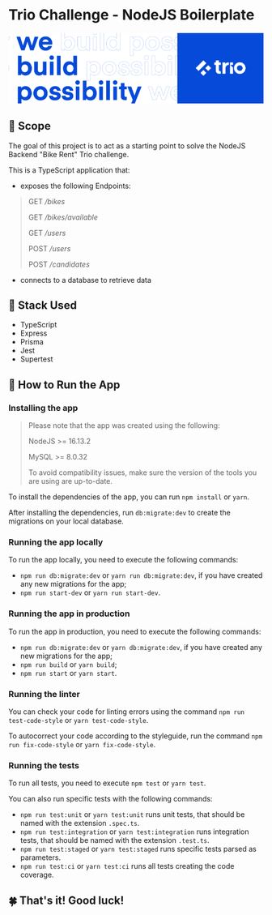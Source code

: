
# Trio Challenge - NodeJS Boilerplate

![At Trio, we build possibility](trio_banner.png)

## 📝 Scope
The goal of this project is to act as a starting point to solve the NodeJS Backend "Bike Rent" Trio challenge.

This is a TypeScript application that:

- exposes the following Endpoints:

> GET _/bikes_
>
> GET _/bikes/available_
>
> GET _/users_
>
> POST _/users_
>
> POST _/candidates_
- connects to a database to retrieve data

## 🔧 Stack Used

- TypeScript
- Express
- Prisma
- Jest
- Supertest

## 🏃 How to Run the App

### Installing the app

> Please note that the app was created using the following:
>
> NodeJS >= 16.13.2
>
> MySQL >= 8.0.32
>
> To avoid compatibility issues, make sure the version of the tools you are using are up-to-date.

To install the dependencies of the app, you can run `npm install` or `yarn`.

After installing the dependencies, run `db:migrate:dev` to create the migrations on your local database.

### Running the app locally

To run the app locally, you need to execute the following commands:

- `npm run db:migrate:dev` or `yarn run db:migrate:dev`, if you have created any new migrations for the app;
- `npm run start-dev` or `yarn run start-dev`.

### Running the app in production

To run the app in production, you need to execute the following commands:

- `npm run db:migrate:dev` or `yarn db:migrate:dev`, if you have created any new migrations for the app;
- `npm run build` or `yarn build`;
- `npm run start` or `yarn start`.

### Running the linter

You can check your code for linting errors using the command `npm run test-code-style` or `yarn test-code-style`.

To autocorrect your code according to the styleguide, run the command `npm run fix-code-style` or `yarn fix-code-style`.

### Running the tests

To run all tests, you need to execute `npm test` or `yarn test`.

You can also run specific tests with the following commands:

- `npm run test:unit` or `yarn test:unit` runs unit tests, that should be named with the extension `.spec.ts`.
- `npm run test:integration` or `yarn test:integration` runs integration tests, that should be named with the extension `.test.ts`.
- `npm run test:staged` or `yarn test:staged` runs specific tests parsed as parameters.
- `npm run test:ci` or `yarn test:ci` runs all tests creating the code coverage.

## 🍀 That's it! Good luck!